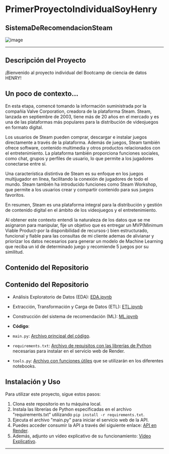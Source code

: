 # PrimerProyectoIndividualSoyHenry
## SistemaDeRecomendacionSteam

![image](https://github.com/AndresMozo1/HenryPIOne/assets/76072127/c9e82398-9f68-4ef3-8d5f-db05e3dbf2df)


---

## Descripción del Proyecto

¡Bienvenido al proyecto individual del Bootcamp de ciencia de datos HENRY!

## Un poco de contexto...

En esta etapa, comencé tomando la información suministrada por la compañía Valve Corporation, creadora de la plataforma Steam. Steam, lanzada en septiembre de 2003, tiene más de 20 años en el mercado y es una de las plataformas más populares para la distribución de videojuegos en formato digital.

Los usuarios de Steam pueden comprar, descargar e instalar juegos directamente a través de la plataforma. Además de juegos, Steam también ofrece software, contenido multimedia y otros productos relacionados con el entretenimiento. La plataforma también proporciona funciones sociales, como chat, grupos y perfiles de usuario, lo que permite a los jugadores conectarse entre sí.

Una característica distintiva de Steam es su enfoque en los juegos multijugador en línea, facilitando la conexión de jugadores de todo el mundo. Steam también ha introducido funciones como Steam Workshop, que permite a los usuarios crear y compartir contenido para sus juegos favoritos.

En resumen, Steam es una plataforma integral para la distribución y gestión de contenido digital en el ámbito de los videojuegos y el entretenimiento.

Al obtener este contexto entendi la naturaleza de los datos que se me asignaron para manipular, fije un objetivo que es entregar un MVP(Minimum Viable Product-por la disponibilidad de recursos-) bien estructurado, funcional y fiable para las consultas de mi cliente ademas de alivianar y priorizar los datos necesarios para generar un modelo de Machine Learning que reciba un id de determinado juego y recomiende 5 juegos por su similitud.

## Contenido del Repositorio

## Contenido del Repositorio

- Análisis Exploratorio de Datos (EDA): [EDA.ipynb](https://github.com/AndresMozo1/HenryPIOne/blob/73aeb40cba01fde1224ff23fb637412729953600/EDA.ipynb)
- Extracción, Transformación y Carga de Datos (ETL): [ETL.ipynb](https://github.com/AndresMozo1/HenryPIOne/blob/80a1637d9949c9a93896c779485d3db2372f276e/ETL.ipynb)
- Construcción del sistema de recomendación (ML): [ML.ipynb](https://github.com/AndresMozo1/HenryPIOne/blob/80a1637d9949c9a93896c779485d3db2372f276e/ML.ipynb)


 - **Código**:
  - `main.py`: [Archivo principal del código](https://github.com/AndresMozo1/HenryPIOne/blob/80a1637d9949c9a93896c779485d3db2372f276e/main.py).
  - `requirements.txt`: [Archivo de requisitos con las librerías de Python](https://github.com/AndresMozo1/HenryPIOne/blob/80a1637d9949c9a93896c779485d3db2372f276e/requirements.txt) necesarias para instalar en el servicio web de Render.
  - `tools.py`: [Archivo con funciones útiles](https://github.com/AndresMozo1/HenryPIOne/blob/80a1637d9949c9a93896c779485d3db2372f276e/tools.py) que se utilizarán en los diferentes notebooks.


## Instalación y Uso

Para utilizar este proyecto, sigue estos pasos:

1. Clona este repositorio en tu máquina local.
2. Instala las librerías de Python especificadas en el archivo "requirements.txt" utilizando `pip install -r requirements.txt`.
3. Ejecuta el archivo "main.py" para iniciar el servicio web de la API.
4. Puedes acceder consumir la API a través del siguiente enlace: [API en Render](https://henrypione.onrender.com/docs#/).
5. Además, adjunto un vídeo explicativo de su funcionamiento: [Vídeo Explicativo](https://youtu.be/gLeUPkn1pl0?si=DfqIp4WfsR_4V5t7).



---
